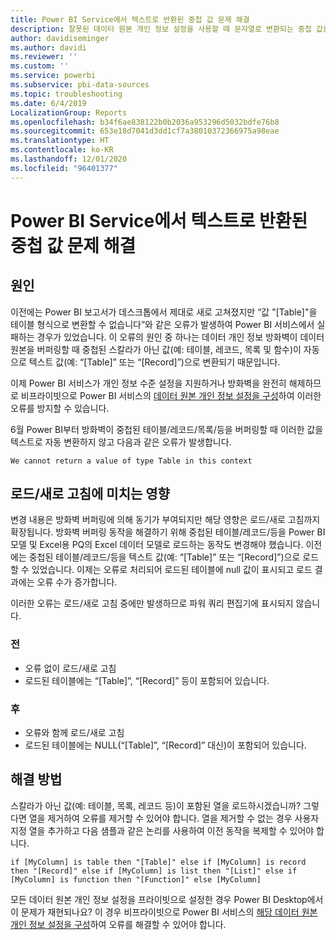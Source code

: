```yaml
---
title: Power BI Service에서 텍스트로 반환된 중첩 값 문제 해결
description: 잘못된 데이터 원본 개인 정보 설정을 사용할 때 문자열로 변환되는 중첩 값을 수정하는 방법에 대해 알아보기
author: davidiseminger
ms.author: davidi
ms.reviewer: ''
ms.custom: ''
ms.service: powerbi
ms.subservice: pbi-data-sources
ms.topic: troubleshooting
ms.date: 6/4/2019
LocalizationGroup: Reports
ms.openlocfilehash: b34f6ae838122b0b2036a953296d5032bdfe76b8
ms.sourcegitcommit: 653e18d7041d3dd1cf7a38010372366975a98eae
ms.translationtype: HT
ms.contentlocale: ko-KR
ms.lasthandoff: 12/01/2020
ms.locfileid: "96401377"
---
```

# <a name="troubleshooting-nested-values-returned-as-text-in-power-bi-service"></a>Power BI Service에서 텍스트로 반환된 중첩 값 문제 해결

## <a name="cause"></a>원인

이전에는 Power BI 보고서가 데스크톱에서 제대로 새로 고쳐졌지만 “값 "[Table]"을 테이블 형식으로 변환할 수 없습니다”와 같은 오류가 발생하여 Power BI 서비스에서 실패하는 경우가 있었습니다. 이 오류의 원인 중 하나는 데이터 개인 정보 방화벽이 데이터 원본을 버퍼링할 때 중첩된 스칼라가 아닌 값(예: 테이블, 레코드, 목록 및 함수)이 자동으로 텍스트 값(예: “[Table]” 또는 “[Record]”)으로 변환되기 때문입니다.

이제 Power BI 서비스가 개인 정보 수준 설정을 지원하거나 방화벽을 완전히 해제하므로 비프라이빗으로 Power BI 서비스의 [데이터 원본 개인 정보 설정을 구성](https://powerbi.microsoft.com/blog/privacy-levels-for-cloud-data-sources/)하여 이러한 오류를 방지할 수 있습니다.

6월 Power BI부터 방화벽이 중첩된 테이블/레코드/목록/등을 버퍼링할 때 이러한 값을 텍스트로 자동 변환하지 않고 다음과 같은 오류가 발생합니다. 

`We cannot return a value of type Table in this context`

## <a name="effect-on-loadrefresh"></a>로드/새로 고침에 미치는 영향

변경 내용은 방화벽 버퍼링에 의해 동기가 부여되지만 해당 영향은 로드/새로 고침까지 확장됩니다. 방화벽 버퍼링 동작을 해결하기 위해 중첩된 테이블/레코드/등을 Power BI 모델 및 Excel용 PQ의 Excel 데이터 모델로 로드하는 동작도 변경해야 했습니다. 이전에는 중첩된 테이블/레코드/등을 텍스트 값(예: “[Table]” 또는 “[Record]”)으로 로드할 수 있었습니다. 이제는 오류로 처리되어 로드된 테이블에 null 값이 표시되고 로드 결과에는 오류 수가 증가합니다.

이러한 오류는 로드/새로 고침 중에만 발생하므로 파워 쿼리 편집기에 표시되지 않습니다.

### <a name="before"></a>전

- 오류 없이 로드/새로 고침
- 로드된 테이블에는 “[Table]”, “[Record]” 등이 포함되어 있습니다.
 

### <a name="after"></a>후

- 오류와 함께 로드/새로 고침
- 로드된 테이블에는 NULL(“[Table]”, “[Record]” 대신)이 포함되어 있습니다.
 

## <a name="resolution"></a>해결 방법

스칼라가 아닌 값(예: 테이블, 목록, 레코드 등)이 포함된 열을 로드하시겠습니까?
그렇다면 열을 제거하여 오류를 제거할 수 있어야 합니다.
열을 제거할 수 없는 경우 사용자 지정 열을 추가하고 다음 샘플과 같은 논리를 사용하여 이전 동작을 복제할 수 있어야 합니다.

`if [MyColumn] is table then "[Table]" else if [MyColumn] is record then "[Record]" else if [MyColumn] is list then "[List]" else if [MyColumn] is function then "[Function]" else [MyColumn]`

모든 데이터 원본 개인 정보 설정을 프라이빗으로 설정한 경우 Power BI Desktop에서 이 문제가 재현되나요?
이 경우 비프라이빗으로 Power BI 서비스의 [해당 데이터 원본 개인 정보 설정을 구성](https://powerbi.microsoft.com/blog/privacy-levels-for-cloud-data-sources/)하여 오류를 해결할 수 있어야 합니다.
